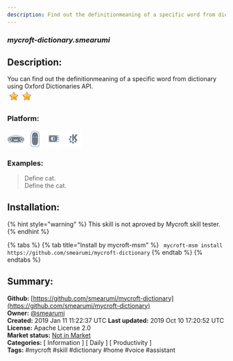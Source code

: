 ```yaml
---
description: Find out the definitionmeaning of a specific word from dictionary
---
```


### _mycroft-dictionary.smearumi_  
## Description:  
You can find out the definitionmeaning of a specific word from dictionary using Oxford Dictionaries API.  
![](../.gitbook/assets/star.png)![](../.gitbook/assets/star.png)  
  
### Platform:  
 ![Mark I](../.gitbook/assets/mark-1-icon.png)  ![Mark II](../.gitbook/assets/mark-2-icon.png)  ![Picroft](../.gitbook/assets/picroft-icon.png)  ![plasmoid](../.gitbook/assets/kde.png)   
### Examples:  
> Define cat.  
> Define the cat.  
  
## Installation:  
{% hint style="warning" %}
This skill is not aproved by Mycroft skill tester.
{% endhint %}
    
{% tabs %}
{% tab title="Install by mycroft-msm" %}
``` mycroft-msm install https://github.com/smearumi/mycroft-dictionary```
{% endtab %}
  {% endtabs %}
    
## Summary:  
**Github:** [https://github.com/smearumi/mycroft-dictionary](https://github.com/smearumi/mycroft-dictionary)  
**Owner:** [@smearumi](https://github.com/smearumi)  
**Created:** 2019 Jan 11 11:22:37 UTC  **Last updated:** 2019 Oct 10 17:20:52 UTC  
**License:** Apache License 2.0  
**Market status:** [Not in Market](https://market.mycroft.ai/skill/)  
**Categories:** [ Information ] [ Daily ] [ Productivity ]   
**Tags:** \#mycroft \#skill \#dictionary \#home \#voice \#assistant   
